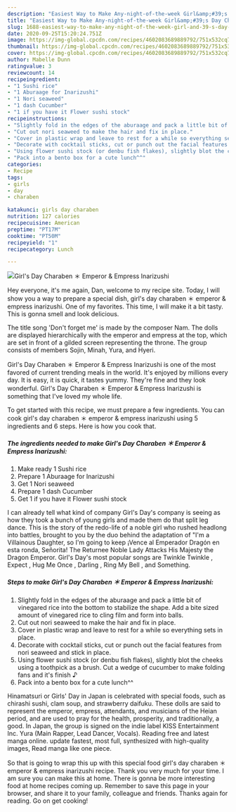 ```yaml
---
description: "Easiest Way to Make Any-night-of-the-week Girl&amp;#39;s Day Charaben ＊ Emperor &amp;amp; Empress Inarizushi"
title: "Easiest Way to Make Any-night-of-the-week Girl&amp;#39;s Day Charaben ＊ Emperor &amp;amp; Empress Inarizushi"
slug: 1688-easiest-way-to-make-any-night-of-the-week-girl-and-39-s-day-charaben-emperor-and-amp-empress-inarizushi
date: 2020-09-25T15:20:24.751Z
image: https://img-global.cpcdn.com/recipes/4602083689889792/751x532cq70/girls-day-charaben-＊-emperor-empress-inarizushi-recipe-main-photo.jpg
thumbnail: https://img-global.cpcdn.com/recipes/4602083689889792/751x532cq70/girls-day-charaben-＊-emperor-empress-inarizushi-recipe-main-photo.jpg
cover: https://img-global.cpcdn.com/recipes/4602083689889792/751x532cq70/girls-day-charaben-＊-emperor-empress-inarizushi-recipe-main-photo.jpg
author: Mabelle Dunn
ratingvalue: 3
reviewcount: 14
recipeingredient:
- "1 Sushi rice"
- "1 Aburaage for Inarizushi"
- "1 Nori seaweed"
- "1 dash Cucumber"
- "1 if you have it Flower sushi stock"
recipeinstructions:
- "Slightly fold in the edges of the aburaage and pack a little bit of vinegared rice into the bottom to stabilize the shape. Add a bite sized amount of vinegared rice to cling film and form into balls."
- "Cut out nori seaweed to make the hair and fix in place."
- "Cover in plastic wrap and leave to rest for a while so everything sets in place."
- "Decorate with cocktail sticks, cut or punch out the facial features from nori seaweed and stick in place."
- "Using flower sushi stock (or denbu fish flakes), slightly blot the cheeks using a toothpick as a brush. Cut a wedge of cucumber to make folding fans and it&#39;s finish ♪"
- "Pack into a bento box for a cute lunch^^"
categories:
- Recipe
tags:
- girls
- day
- charaben

katakunci: girls day charaben 
nutrition: 127 calories
recipecuisine: American
preptime: "PT17M"
cooktime: "PT50M"
recipeyield: "1"
recipecategory: Lunch

---
```



![Girl&#39;s Day Charaben ＊ Emperor &amp; Empress Inarizushi](https://img-global.cpcdn.com/recipes/4602083689889792/751x532cq70/girls-day-charaben-＊-emperor-empress-inarizushi-recipe-main-photo.jpg)

Hey everyone, it's me again, Dan, welcome to my recipe site. Today, I will show you a way to prepare a special dish, girl&#39;s day charaben ＊ emperor &amp; empress inarizushi. One of my favorites. This time, I will make it a bit tasty. This is gonna smell and look delicious.

The title song &#39;Don&#39;t forget me&#39; is made by the composer Nam. The dolls are displayed hierarchically with the emperor and empress at the top, which are set in front of a gilded screen representing the throne. The group consists of members Sojin, Minah, Yura, and Hyeri.

Girl&#39;s Day Charaben ＊ Emperor &amp; Empress Inarizushi is one of the most favored of current trending meals in the world. It's enjoyed by millions every day. It is easy, it is quick, it tastes yummy. They're fine and they look wonderful. Girl&#39;s Day Charaben ＊ Emperor &amp; Empress Inarizushi is something that I've loved my whole life.


To get started with this recipe, we must prepare a few ingredients. You can cook girl&#39;s day charaben ＊ emperor &amp; empress inarizushi using 5 ingredients and 6 steps. Here is how you cook that.

<!--inarticleads1-->

##### The ingredients needed to make Girl&#39;s Day Charaben ＊ Emperor &amp; Empress Inarizushi:

1. Make ready 1 Sushi rice
1. Prepare 1 Aburaage for Inarizushi
1. Get 1 Nori seaweed
1. Prepare 1 dash Cucumber
1. Get 1 if you have it Flower sushi stock


I can already tell what kind of company Girl&#39;s Day&#39;s company is seeing as how they took a bunch of young girls and made them do that split leg dance. This is the story of the redo-life of a noble girl who rushed headlong into battles, brought to you by the duo behind the adaptation of &#34;I&#39;m a Villainous Daughter, so I&#39;m going to keep ¡Vence al Emperador Dragón en esta ronda, Señorita! The Returnee Noble Lady Attacks His Majesty the Dragon Emperor. Girl&#39;s Day&#39;s most popular songs are Twinkle Twinkle , Expect , Hug Me Once , Darling , Ring My Bell , and Something. 

<!--inarticleads2-->

##### Steps to make Girl&#39;s Day Charaben ＊ Emperor &amp; Empress Inarizushi:

1. Slightly fold in the edges of the aburaage and pack a little bit of vinegared rice into the bottom to stabilize the shape. Add a bite sized amount of vinegared rice to cling film and form into balls.
1. Cut out nori seaweed to make the hair and fix in place.
1. Cover in plastic wrap and leave to rest for a while so everything sets in place.
1. Decorate with cocktail sticks, cut or punch out the facial features from nori seaweed and stick in place.
1. Using flower sushi stock (or denbu fish flakes), slightly blot the cheeks using a toothpick as a brush. Cut a wedge of cucumber to make folding fans and it&#39;s finish ♪
1. Pack into a bento box for a cute lunch^^


Hinamatsuri or Girls&#39; Day in Japan is celebrated with special foods, such as chirashi sushi, clam soup, and strawberry daifuku. These dolls are said to represent the emperor, empress, attendants, and musicians of the Heian period, and are used to pray for the health, prosperity, and traditionally, a good. In Japan, the group is signed on the indie label KISS Entertainment Inc. Yura (Main Rapper, Lead Dancer, Vocals). Reading free and latest manga online. update fastest, most full, synthesized with high-quality images, Read manga like one piece. 

So that is going to wrap this up with this special food girl&#39;s day charaben ＊ emperor &amp; empress inarizushi recipe. Thank you very much for your time. I am sure you can make this at home. There is gonna be more interesting food at home recipes coming up. Remember to save this page in your browser, and share it to your family, colleague and friends. Thanks again for reading. Go on get cooking!
